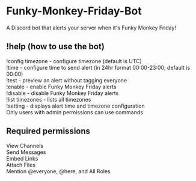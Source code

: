 # Funky-Monkey-Friday-Bot
A Discord bot that alerts your server when it's Funky Monkey Friday!

## !help (how to use the bot)
!config timezone - configure timezone (default is UTC)  
!time - configure time to send alert (in 24hr format 00:00-23:00; default is 00:00)  
!test - preview an alert without tagging everyone  
!enable - enable Funky Monkey Friday alerts  
!disable - disable Funky Monkey Friday alerts  
!list timezones - lists all timezones  
!setting - displays alert time and timezone configuration  
Only users with admin permissions can use commands  

## Required permissions
View Channels  
Send Messages  
Embed Links  
Attach Files  
Mention @everyone, @here, and All Roles  
